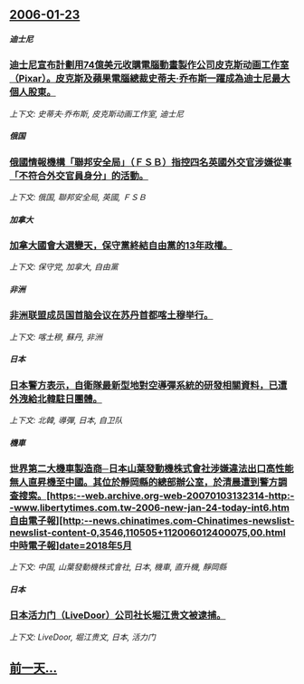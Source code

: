 ## [2006-01-23](/news/2006/01/23/index.md)

##### 迪士尼
### [迪士尼宣布計劃用74億美元收購電腦動畫製作公司皮克斯动画工作室（Pixar）。皮克斯及蘋果電腦總裁史蒂夫·乔布斯一躍成為迪士尼最大個人股東。 ](/news/2006/01/23/迪士尼宣布計劃用74億美元收購電腦動畫製作公司皮克斯动画工作室-Pixar-皮克斯及蘋果電腦總裁史蒂夫-乔布斯一躍成為.md)
_上下文: 史蒂夫·乔布斯, 皮克斯动画工作室, 迪士尼_

##### 俄国
### [俄國情報機構「聯邦安全局」（ＦＳＢ）指控四名英國外交官涉嫌從事「不符合外交官員身分」的活動。](/news/2006/01/23/俄國情報機構-聯邦安全局-ＦＳＢ-指控四名英國外交官涉嫌從事-不符合外交官員身分-的活動.md)
_上下文: 俄国, 聯邦安全局, 英國, ＦＳＢ_

##### 加拿大
### [加拿大國會大選變天，保守黨終結自由黨的13年政權。](/news/2006/01/23/加拿大國會大選變天-保守黨終結自由黨的13年政權.md)
_上下文: 保守党, 加拿大, 自由黨_

##### 非洲
### [非洲联盟成员国首脑会议在苏丹首都喀土穆举行。](/news/2006/01/23/非洲联盟成员国首脑会议在苏丹首都喀土穆举行.md)
_上下文: 喀土穆, 蘇丹, 非洲_

##### 日本
### [日本警方表示，自衛隊最新型地對空導彈系統的研發相關資料，已遭外洩給北韓駐日團體。](/news/2006/01/23/日本警方表示-自衛隊最新型地對空導彈系統的研發相關資料-已遭外洩給北韓駐日團體.md)
_上下文: 北韓, 導彈, 日本, 自卫队_

##### 機車
### [世界第二大機車製造商─日本山葉發動機株式會社涉嫌違法出口高性能無人直昇機至中國。其位於靜岡縣的總部辦公室，於清晨遭到警方調查搜索。[https:--web.archive.org-web-20070103132314-http:--www.libertytimes.com.tw-2006-new-jan-24-today-int6.htm 自由電子報][http:--news.chinatimes.com-Chinatimes-newslist-newslist-content-0,3546,110505+112006012400075,00.html 中時電子報]date=2018年5月 ](/news/2006/01/23/世界第二大機車製造商-日本山葉發動機株式會社涉嫌違法出口高性能無人直昇機至中國-其位於靜岡縣的總部辦公室-於清晨遭到警方.md)
_上下文: 中国, 山葉發動機株式會社, 日本, 機車, 直升機, 靜岡縣_

##### 日本
### [日本活力门（LiveDoor）公司社长堀江贵文被逮捕。](/news/2006/01/23/日本活力门-LiveDoor-公司社长堀江贵文被逮捕.md)
_上下文: LiveDoor, 堀江贵文, 日本, 活力门_

## [前一天...](/news/2006/01/22/index.md)

